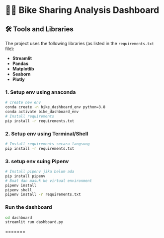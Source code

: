 
# 🚴‍♂️ Bike Sharing Analysis Dashboard

## 🛠️ Tools and Libraries
The project uses the following libraries (as listed in the `requirements.txt` file):
- **Streamlit**
- **Pandas**
- **Matplotlib**
- **Seaborn**
- **Plotly**

### 1. Setup env using anaconda
```bash
# create new env
conda create -n bike_dashboard_env python=3.8
conda activate bike_dashboard_env
# Install requirements
pip install -r requirements.txt
```

### 2. Setup env using Terminal/Shell
```bash
# Install requirements secara langsung
pip install -r requirements.txt
```

### 3. setup env suing Pipenv
```bash
# Install pipenv jika belum ada
pip install pipenv
# Buat dan masuk ke virtual environment
pipenv install
pipenv shell
pipenv install -r requirements.txt
```

### Run the dashboard
```bash
cd dashboard
streamlit run dashboard.py
```
=======
